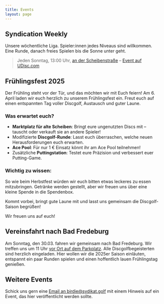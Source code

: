 ```yaml
---
title: Events
layout: page
---
```


## Syndication Weekly

Unsere wöchentliche Liga. Spieler:innen jedes Niveaus sind willkommen. Eine Runde, danach freies Spielen bis die Sonne unter geht.

> Jeden Sonntag, 13:00 Uhr, [an der Scheibenstraße](https://goo.gl/maps/yqyVDEoEs8Qd5LD56) – [Event auf UDisc.com](https://udisc.com/leagues/syndication-weekly)

## Frühlingsfest 2025

Der Frühling steht vor der Tür, und das möchten wir mit Euch feiern! Am 6. April laden wir euch herzlich zu unserem Frühlingsfest ein. Freut euch auf einen entspannten Tag voller Discgolf, Austausch und guter Laune.

### Was erwartet euch?

* **Marktplatz für alte Scheiben**: Bringt eure ungenutzten Discs mit – tauscht oder verkauft sie an andere Spieler!
* Modifizierte **Discgolf-Runde**: Lasst euch überraschen, welche neuen Herausforderungen euch erwarten.
* **Ace Pool**: Für nur 1 € Einsatz könnt ihr am Ace Pool teilnehmen!
* Zusätzliche **Puttingstation**: Testet eure Präzision und verbessert euer Putting-Game.

### Wichtig zu wissen:

So wie beim Herbstfest würden wir euch bitten etwas leckeres zu essen mitzubringen.  Getränke werden gestellt, aber wir freuen uns über eine kleine Spende in die Spendenbox.

Kommt vorbei, bringt gute Laune mit und lasst uns gemeinsam die Discgolf-Saison begrüßen!

Wir freuen uns auf euch!

## Vereinsfahrt nach Bad Fredeburg

Am Sonntag, den 30.03. fahren wir gemeinsam nach Bad Fredeburg. Wir treffen uns um 11 Uhr [vor Ort auf dem Parkplatz](https://maps.app.goo.gl/Rxdu7FFoBtCpegex7). Alle Discgolfbegeisterten sind herzlich eingeladen. Hier wollen wir die 2025er Saison einläuten, entspannt ein paar Runden spielen und einen hoffentlich lauen Frühlingstag genießen.

## Weitere Events

Schick uns gern eine [Email an birdie@sydikat.golf](mailto:birdie@syndikat.golf) mit einem Hinweis auf ein Event, das hier veröffentlicht werden sollte.